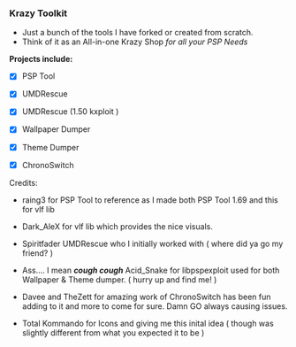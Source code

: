 ### Krazy Toolkit

- Just a bunch of the tools I have forked or created from scratch.
- Think of it as an All-in-one Krazy Shop _for all your PSP Needs_

__Projects include:__

- [X] PSP Tool

- [X] UMDRescue

- [X] UMDRescue (1.50 kxploit )

- [X] Wallpaper Dumper

- [X] Theme Dumper

- [X] ChronoSwitch

Credits:
- raing3 for PSP Tool to reference as I made both PSP Tool 1.69 and this for vlf lib

- Dark_AleX for vlf lib which provides the nice visuals.

- Spiritfader UMDRescue who I initially worked with ( where did ya go my friend? )

- Ass.... I mean __*cough cough*__ Acid_Snake for libpspexploit used for both Wallpaper & Theme dumper. ( hurry up and find me! )

- Davee and TheZett for amazing work of ChronoSwitch has been fun adding to it and more to come for sure. Damn GO always causing issues.

- Total Kommando for Icons and giving me this inital idea ( though was slightly different from what you expected it to be )
